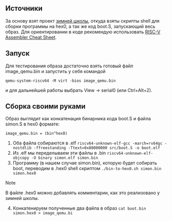 ## Источники
За основу взят проект [зимней школы](https://github.com/ylab-nsu/ws25-bootstrap), откуда взяты скрипты shell для сборки программы на hex0, а так же код boot.S, запускающий весь образ.
Для ориентировании в коде рекомендую использовать [RISC-V Assembler Cheat Sheet](https://projectf.io/posts/riscv-cheat-sheet/).

## Запуск
Для тестирования образа достаточно взять готовый файл image_qemu.bin и запустить у себя командой
```
qemu-system-riscv64 -M virt -bios image_qemu.bin
```  
и для дальнейшей работы выбрать View -> serial0 (или Ctrl+Alt+2).

## Сборка своими руками
Образ выглядит как конкатенация бинарника кода boot.S и файла simon.S в hex0 формате:
```
image_qemu.bin = (bin^hex0)
```
1. Оба файла собираются в .elf
   ```riscv64-unknown-elf-gcc -march=rv64gc -nostdlib -ffreestanding -Ttext=0x80000000 src/boot.S -o boot.elf```
3. Из .elf мы переделываем эти файлы в .bin
   ```riscv64-unknown-elf-objcopy -O binary simon.elf simon.bin```
5. Программу (в нашем случае simon.bin), которую будет собирать boot, переводим в .hex0 shell скриптом
   ```./bin-to-hex0.sh simon.bin simon.hex0``` 
> [!NOTE]
> В файле .hex0 можно добавлять комментарии, как это реализовано у зимней школы.
4. Конкатенируем полученные два файла в образ
   ```cat boot.bin simon.hex0 > image_qemu.bi```
